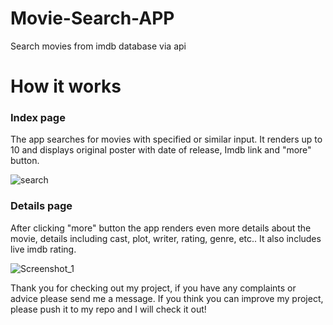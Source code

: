 # Movie-Search-APP
Search movies from imdb database via api
<h1>How it works</h1>

<h3>Index page</h3>
<p>The app searches for movies with specified or similar input. It renders up to 10 and displays original poster with date of release, Imdb link and "more" button.</p>

![search](https://user-images.githubusercontent.com/55229210/66594437-752e4100-eb99-11e9-8619-ccea60b5733e.png)

<h3>Details page</h3>
<p>After clicking "more" button the app renders even more details about the movie, details including cast, plot, writer, rating, genre, etc.. It also includes live imdb rating.</p>

![Screenshot_1](https://user-images.githubusercontent.com/55229210/66594626-c5a59e80-eb99-11e9-9004-fa98d1445ea1.png)

<p>Thank you for checking out my project, if you have any complaints or advice please send me a message. If you think you can improve my project, please push it to my repo and I will check it out!</p>
